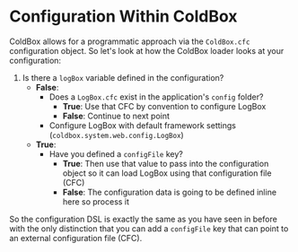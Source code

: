# Configuration Within ColdBox

ColdBox allows for a programmatic approach via the `ColdBox.cfc` configuration object. So let's look at how the ColdBox loader looks at your configuration:

1. Is there a `logBox` variable defined in the configuration?
    * **False**:
        * Does a `LogBox.cfc` exist in the application's `config` folder?
            * **True**: Use that CFC by convention to configure LogBox
            * **False**: Continue to next point
        * Configure LogBox with default framework settings (`coldbox.system.web.config.LogBox`)
    * **True**:
        * Have you defined a `configFile` key?
            * **True**: Then use that value to pass into the configuration object so it can load LogBox using that configuration file (CFC)
            * **False**: The configuration data is going to be defined inline here so process it

So the configuration DSL is exactly the same as you have seen in before with the only distinction that you can add a `configFile` key that can point to an external configuration file (CFC).
